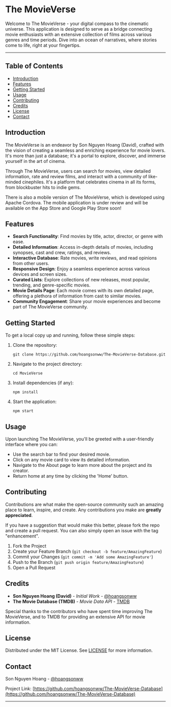 # The MovieVerse

Welcome to The MovieVerse - your digital compass to the cinematic universe. This application is designed to serve as a bridge connecting movie enthusiasts with an extensive collection of films across various genres and time periods. Dive into an ocean of narratives, where stories come to life, right at your fingertips.

---

## Table of Contents

- [Introduction](#introduction)
- [Features](#features)
- [Getting Started](#getting-started)
- [Usage](#usage)
- [Contributing](#contributing)
- [Credits](#credits)
- [License](#license)
- [Contact](#contact)

## Introduction

The MovieVerse is an endeavor by Son Nguyen Hoang (David), crafted with the vision of creating a seamless and enriching experience for movie lovers. It's more than just a database; it's a portal to explore, discover, and immerse yourself in the art of cinema.

Through The MovieVerse, users can search for movies, view detailed information, rate and review films, and interact with a community of like-minded cinephiles. It's a platform that celebrates cinema in all its forms, from blockbuster hits to indie gems.

There is also a mobile version of The MovieVerse, which is developed using Apache Cordova. The mobile application is under review and will be available on the App Store and Google Play Store soon!

## Features

- **Search Functionality**: Find movies by title, actor, director, or genre with ease.
- **Detailed Information**: Access in-depth details of movies, including synopses, cast and crew, ratings, and reviews.
- **Interactive Database**: Rate movies, write reviews, and read opinions from other users.
- **Responsive Design**: Enjoy a seamless experience across various devices and screen sizes.
- **Curated Lists**: Explore collections of new releases, most popular, trending, and genre-specific movies.
- **Movie Details Page**: Each movie comes with its own detailed page, offering a plethora of information from cast to similar movies.
- **Community Engagement**: Share your movie experiences and become part of The MovieVerse community.

## Getting Started

To get a local copy up and running, follow these simple steps:

1. Clone the repository:
   ```
   git clone https://github.com/hoangsonww/The-MovieVerse-Database.git
   ```
2. Navigate to the project directory:
   ```
   cd MovieVerse
   ```
3. Install dependencies (if any):
   ```
   npm install
   ```
4. Start the application:
   ```
   npm start
   ```

## Usage

Upon launching The MovieVerse, you'll be greeted with a user-friendly interface where you can:

- Use the search bar to find your desired movie.
- Click on any movie card to view its detailed information.
- Navigate to the About page to learn more about the project and its creator.
- Return home at any time by clicking the 'Home' button.

## Contributing

Contributions are what make the open-source community such an amazing place to learn, inspire, and create. Any contributions you make are **greatly appreciated**.

If you have a suggestion that would make this better, please fork the repo and create a pull request. You can also simply open an issue with the tag "enhancement".

1. Fork the Project
2. Create your Feature Branch (`git checkout -b feature/AmazingFeature`)
3. Commit your Changes (`git commit -m 'Add some AmazingFeature'`)
4. Push to the Branch (`git push origin feature/AmazingFeature`)
5. Open a Pull Request

## Credits

- **Son Nguyen Hoang (David)** - _Initial Work_ - [@hoangsonww](https://github.com/hoangsonww)
- **The Movie Database (TMDB)** - _Movie Data API_ - [TMDB](https://www.themoviedb.org/documentation/api)

Special thanks to the contributors who have spent time improving The MovieVerse, and to TMDB for providing an extensive API for movie information.

## License

Distributed under the MIT License. See [LICENSE](LICENSE) for more information.

## Contact

Son Nguyen Hoang - [@hoangsonww](https://github.com/hoangsonww)

Project Link: [https://github.com/hoangsonww/The-MovieVerse-Database](https://github.com/hoangsonww/The-MovieVerse-Database)

---
